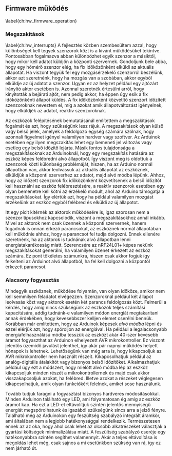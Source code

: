 ## Firmware működés
\label{ch:hw_firmware_operation}

### Megszakítások
\label{ch:hw_interrupts}
A fejlesztés közben szembesültem azzal, hogy különbséget kell tegyek szenzorok közt is a kívánt
működésüket tekintve. Pontosabban fogalmazva abban különbözhet egyik szenzor a másiktól, hogy mikor
kell adatot küldjön a központi szervernek. Gondoljunk bele abba, hogy egy hőmérő szenzor elég, ha
fix időközönként elküldi az aktuális állapotát. Ha viszont tegyük fel egy mozgásérzékelő szenzorról
beszélünk, akkor azt szeretnénk, hogy ha mozgás van a szobában, akkor egyből elküldje az új adatot
a szenzor. Ugyan ez az helyzet például egy ajtózárt irányító aktor esetében is. Azonnal szeretnék
értesülni arról, hogy kinyitották a bejárati ajtót, nem pedig akkor, ha éppen úgy esik a fix időközönkénti
állapot küldés. A fix időközönként közvetítő szenzort időzített szenzoroknak neveztem el, míg a azokat
amik állapotváltozást igényelnek, hogy elküldjék az adatot, reaktív szenzoroknak.

Az eszközök felépítésének bemutatásánál említettem a megszakítások fogalmát és azt, hogy szükségünk
lesz rájuk. A megszakítások olyan külső vagy belső jelek, amelyek a feldolgozó egység számára szólnak,
hogy azonnali figyelmet igényel valamilyen hardver vagy szoftver. Az Arduinok esetében egy ilyen
megszakítás lehet egy bemeneti jel változás vagy esetleg egy belső időzítő lejárta. Másik fontos
tulajdonsága a megszakításoknak az Arduinoknál, hogy egy megszakítás hatására az eszköz képes felébredni
alvó állapotból. Így viszont meg is oldottuk a szenzorok közti különbség problémáját, hiszen, ha az
Arduino normál állapotban van, akkor leolvassuk az aktuális állapotát az eszköznek, elküldjük a központi
szerverhez az adatot, majd alvó módba lépünk. Ahhoz, hogy az időzett szenzorok fix időközönként közvetítsenek
a belső időzítőt kell használni az eszköz felébresztésére, a reaktív szenzorok esetében egy olyan
bemenetre kell kötni az érzékelő modult, ahol az Arduino támogatja a megszakításokat. Így elértük azt,
hogy ha például valamilyen mozgást érzékelünk az eszköz egyből felébred és elküldi az új állapotot.

Itt egy picit kitérnék az aktorok működésére is, igaz szorosan nem a szenzor típusokhoz kapcsolódik,
viszont a megszakításokhoz annál inkább. Mivel az aktorok nem csak üzennek a központi szervernek, hanem
fogadnak is onnan érkező parancsokat, az eszköznek normál állapotában kell működnie ahhoz, hogy a
parancsot fel tudja dolgozni. Ennek ellenére szeretnénk, ha az aktorok is tudnának alvó állapotban lenni
energiatakarékosság miatt. Szerencsére az nRF24L01+ képes nekünk megszakításokat generálni, ha valamilyen
üzenet érkezett az eszköz számára. Ez pont tökéletes számunkra, hiszen csak akkor fogjuk így felkelteni
az Arduinot alvó állapotból, ha fel kell dolgozni a központól érkezett parancsot.

### Alacsony fogyasztás
Mindegyik eszköznek, működése folyamán, van olyan időköze, amikor nem kell semmilyen feladatot elvégezzen.
Szenzoroknál például két állapot leolvasás közt vagy aktorok esetén két parancs feldolgozás közt.
Felmerül a kérdés, hogy amíg nincs szükségünk az eszközök teljes számítási kapacitására, addig tudnánk-e
valamilyen módon energiát megtakarítani annak érdekében, hogy kevesebbszer kelljen elemet cserélni
bennük. Korábban már említettem, hogy az Arduinok képesek *alvó módba* lépni és ezzel elérjük azt,
hogy spóroljon az energiával. Ha például a legalacsonyabb energiafelhasználású módba tesszük az eszközt
akár 40-szer kevesebb áramot fogyaszthat az Arduinon elhelyezett AVR mikrokontroller. Ez viszont jelentős
üzemidő javulást jelenthet, így akár pár napnyi működés helyett hónapok is lehetnek. Lehetőségünk van
még arra is, hogy kikapcsoljuk az AVR mikrokontroller nem használt részeit. Kikapcsolhatjuk például
az analóg-digitális átalakítót vagy bizonyos belső időzítőket. Alkalmazhatjuk például úgy ezt a módszert,
hogy mielőtt alvó módba lép az eszköz kikapcsoljuk minden részét a mikrokontrollernek és majd csak akkor
visszakapcsoljuk azokat, ha felébred. Illetve azokat a részeket véglegesen kikapcsolhatjuk, amik olyan
funkciókért felelnek, amiket sose használunk.

Tovább tudjuk faragni a fogyasztást bizonyos hardveres módosításokkal. Minden Arduinon található egy
LED, ami folyamatosan ég amíg az eszköz áramot kap. Ha ezt a LED-et eltávolítjuk szintén jelentős
mennyiségű energiát megspórolhatunk és igazából szükségünk sincs arra a jelző fényre. Található még
az Arduinokon egy feszültség szabályzó integrált áramkör, ami általában nem a legjobb hatékonysággal
rendelkezik. Természetesen ennek az az oka, hogy ahol csak lehet az olcsóbb alkatrészeket választják
a gyártási költségek minimalizálása miatt. A feszültség szabályzó cseréje egy hatékonyabbra szintén
segíthet valamennyit. Akár a teljes eltávolítása is megoldás lehet még, csak sajnos a mi esetünkben
szükség van rá, így ez nem járható út.  
